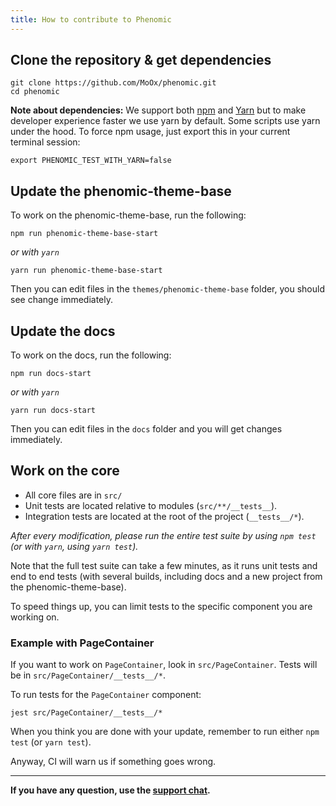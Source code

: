 ```yaml
---
title: How to contribute to Phenomic
---
```


## Clone the repository & get dependencies

```
git clone https://github.com/MoOx/phenomic.git
cd phenomic
```

**Note about dependencies:**
We support both [npm](http://npmjs.com/) and [Yarn](http://yarnpkg.com/)
but to make developer experience faster we use yarn by default.
Some scripts use yarn under the hood. To force npm usage, just export this in
your current terminal session:

```console
export PHENOMIC_TEST_WITH_YARN=false
```

## Update the phenomic-theme-base

To work on the phenomic-theme-base, run the following:

```console
npm run phenomic-theme-base-start
```

_or with `yarn`_

```console
yarn run phenomic-theme-base-start
```

Then you can edit files in the `themes/phenomic-theme-base` folder, you should
see change immediately.

## Update the docs

To work on the docs, run the following:

```console
npm run docs-start
```

_or with `yarn`_

```console
yarn run docs-start
```

Then you can edit files in the `docs` folder and you will get changes
immediately.

## Work on the core

- All core files are in `src/`
- Unit tests are located relative to modules (`src/**/__tests__`).
- Integration tests are located at the root of the project (`__tests__/*`).

_After every modification, please run the entire test suite by using
`npm test` (or with `yarn`, using `yarn test`)._

Note that the full test suite can take a few minutes, as it runs unit tests and
end to end tests
(with several builds, including docs and a new project from the phenomic-theme-base).

To speed things up, you can limit tests to the specific component you are working on.

### Example with PageContainer

If you want to work on ``PageContainer``, look in ``src/PageContainer``.
Tests will be in ``src/PageContainer/__tests__/*``.

To run tests for the ``PageContainer`` component:

```console
jest src/PageContainer/__tests__/*
```

When you think you are done with your update, remember to run either `npm test` (or `yarn test`).

Anyway, CI will warn us if something goes wrong.

---

**If you have any question, use the [support chat](https://gitter.im/MoOx/phenomic).**
